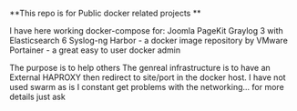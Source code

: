 **This repo is for Public docker related projects **

I have here working docker-compose for:
 Joomla
 PageKit
 Graylog 3 with Elasticsearch 6
 Syslog-ng
 Harbor - a docker image repository by VMware
 Portainer - a great easy to user docker admin
 
The purpose is to help others
The genreal infrastructure is to have an External HAPROXY then redirect to site/port in the docker host.
I have not used swarm as is I constant get problems with the networking...
for more details just ask

